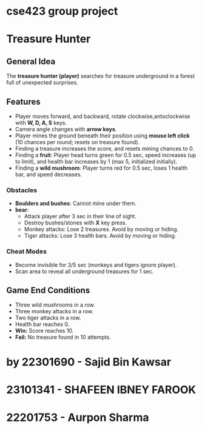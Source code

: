 # cse423 group project
# Treasure Hunter

## General Idea
The **treasure hunter (player)** searches for treasure underground in a forest full of unexpected surprises.

## Features
- Player moves forward, and backward, rotate clockwise,antoclockwise with **W, D, A, S** keys.
- Camera angle changes with **arrow keys**.
- Player mines the ground beneath their position using **mouse left click** (10 chances per round; resets on treasure found).
- Finding a treasure increases the score, and resets mining chances to 0.
- Finding a **fruit**: Player head turns green for 0.5 sec, speed increases (up to limit), and health bar increases by 1 (max 5, initialized initially).
- Finding a **wild mushroom**: Player turns red for 0.5 sec, loses 1 health bar, and speed decreases.

### Obstacles
- **Boulders and bushes**: Cannot mine under them.
- **bear**:
  - Attack player after 3 sec in their line of sight.
  - Destroy bushes/stones with **X** key press.
  - Monkey attacks: Lose 2 treasures. Avoid by moving or hiding.
  - Tiger attacks: Lose 3 health bars. Avoid by moving or hiding.

### Cheat Modes
- Become invisible for 3/5 sec (monkeys and tigers ignore player).
- Scan area to reveal all underground treasures for 1 sec.

## Game End Conditions
- Three wild mushrooms in a row.
- Three monkey attacks in a row.
- Two tiger attacks in a row.
- Health bar reaches 0.
- **Win:** Score reaches 10.
- **Fail:** No treasure found in 10 attempts.


# by 22301690 - Sajid Bin Kawsar
# 23101341 - SHAFEEN IBNEY FAROOK
# 22201753 - Aurpon Sharma
